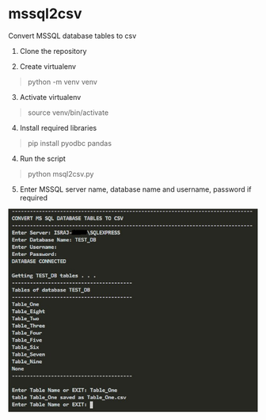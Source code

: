 # mssql2csv
Convert MSSQL database tables to csv

1. Clone the repository

2. Create virtualenv
  > python -m venv venv

3. Activate virtualenv
> source venv/bin/activate

4. Install required libraries
> pip install pyodbc pandas

4. Run the script
> python msql2csv.py

5. Enter MSSQL server name, database name and username, password if required


![Image of mssql2csv](https://raw.githubusercontent.com/IsrajurRahman/mssql2csv/main/images/view.jpg)
